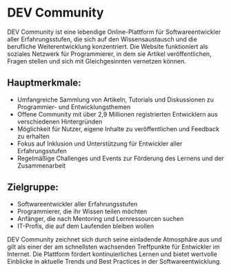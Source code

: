 # DEV Community

DEV Community ist eine lebendige Online-Plattform für Softwareentwickler aller Erfahrungsstufen, die sich auf den Wissensaustausch und die berufliche Weiterentwicklung konzentriert. Die Website funktioniert als soziales Netzwerk für Programmierer, in dem sie Artikel veröffentlichen, Fragen stellen und sich mit Gleichgesinnten vernetzen können.

## Hauptmerkmale:
- Umfangreiche Sammlung von Artikeln, Tutorials und Diskussionen zu Programmier- und Entwicklungsthemen
- Offene Community mit über 2,9 Millionen registrierten Entwicklern aus verschiedenen Hintergründen
- Möglichkeit für Nutzer, eigene Inhalte zu veröffentlichen und Feedback zu erhalten
- Fokus auf Inklusion und Unterstützung für Entwickler aller Erfahrungsstufen
- Regelmäßige Challenges und Events zur Förderung des Lernens und der Zusammenarbeit

## Zielgruppe:
- Softwareentwickler aller Erfahrungsstufen
- Programmierer, die ihr Wissen teilen möchten
- Anfänger, die nach Mentoring und Lernressourcen suchen
- IT-Profis, die auf dem Laufenden bleiben wollen

DEV Community zeichnet sich durch seine einladende Atmosphäre aus und gilt als einer der am schnellsten wachsenden Treffpunkte für Entwickler im Internet. Die Plattform fördert kontinuierliches Lernen und bietet wertvolle Einblicke in aktuelle Trends und Best Practices in der Softwareentwicklung.

